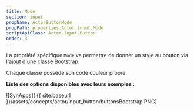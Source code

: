 ```yaml
---
title: Mode
section: input
propName: ActorButtonMode
propPath: properties.Actor.input.Mode
scriptApiClass: Actor.Input.Button
order: 3
---
```

La propriété spécifique `Mode` va permettre de donner un style au bouton via l'ajout d'une classe Bootstrap.

Chaque classe possède son code couleur propre.

**Liste des options disponibles avec leurs exemples :**

![SynApps]( {{ site.baseurl }}/assets/concepts/actor/input_button/buttonsBootstrap.PNG)